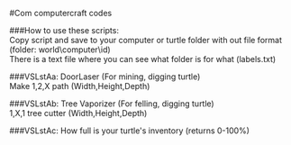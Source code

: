 #Com computercraft codes

###How to use these scripts: <br>
Copy script and save to your computer or turtle folder with out file format (folder: world\computer\id)<br>
There is a text file where you can see what folder is for what (labels.txt)

###VSLstAa: DoorLaser (For mining, digging turtle) <br>
Make 1,2,X path (Width,Height,Depth)

###VSLstAb: Tree Vaporizer (For felling, digging turtle) <br>
1,X,1 tree cutter (Width,Height,Depth)

###VSLstAc: 
How full is your turtle's inventory (returns 0-100%)
